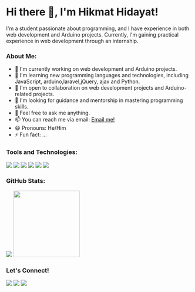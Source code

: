 # Hi there 👋, I'm Hikmat Hidayat!
I'm a student passionate about programming, and I have experience in both web development and Arduino projects. Currently, I'm gaining practical experience in web development through an internship.

### About Me:
- 🔭 I'm currently working on web development and Arduino projects.
- 🌱 I'm learning new programming languages and technologies, including JavaScript, arduino,laravel,jQuery, ajax and Python.
- 👯 I'm open to collaboration on web development projects and Arduino-related projects.
- 🤔 I'm looking for guidance and mentorship in mastering programming skills.
- 💬 Feel free to ask me anything.
- 📫 You can reach me via email: [Email me!](mailto:hidayathikmat8@gmail.com)
- 😄 Pronouns: He/Him
- ⚡ Fun fact: ...

### Tools and Technologies:
<p>
  <img src="https://img.shields.io/badge/Framework-Laravel-red?logo=laravel" />
  <img src="https://img.shields.io/badge/Platform-Arduino-orange?logo=arduino" />
  <img src="https://img.shields.io/badge/Code-JavaScript-yellow?logo=javascript" />
  <img src="https://img.shields.io/badge/Library-jQuery-blue?logo=jquery" />
  <img src="https://img.shields.io/badge/Library-Ajax-blue?logo=ajax" />
  <img src="https://img.shields.io/badge/IDE-Visual%20Studio%20Code-blue?logo=visual%20studio%20code&logoColor=blue" />
</p>

### GitHub Stats:
<p>
    <img src="https://github-readme-stats.vercel.app/api?username=hikproject&hide=contribs,prs&show_icons=true&hide_border=true&title_color=000" />
    <img src="https://github-readme-stats.vercel.app/api/top-langs/?username=hikproject&layout=compact" height=180 />
</p>

### Let's Connect!
<p>
    <a href="https://www.instagram.com/hikmathidayat8" target="blank"><img src="https://img.shields.io/badge/Instagram-@hidayathikmat8-red?style=flat&logo=instagram" /></a>
<a href="mailto:hidayathikmat8@gmail.com" target="blank"><img src="https://img.shields.io/badge/hidayathikmat8@gmail.com-30302f?style=flat&logo=email" /></a>
<a href="https://www.linkedin.com/in/hikmathidayat" target="_blank">
  <img src="https://img.shields.io/badge/LinkedIn-Hikmat_Hidayat-0077B5?style=flat&logo=linkedin" />
</a>

</p>
